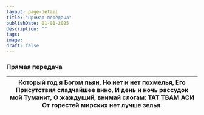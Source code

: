 ```yaml
---
layout: page-detail
title: "Прямая передача"
publishDate: 01-01-2025
description: ""
tags:
image:
draft: false
---
```


### Прямая передача

| Который год я Богом пьян,  Но нет и нет похмелья,  Его Присутствия сладчайшее вино,  И день и ночь рассудок мой  Туманит,  О жаждущий, внимай слогам:  ТАТ ТВАМ АСИ  От горестей мирских нет лучше зелья. |
| --------------------------------------------------------------------------------------------------------------------------------------------------------------------------------------------------------- |
  
  
